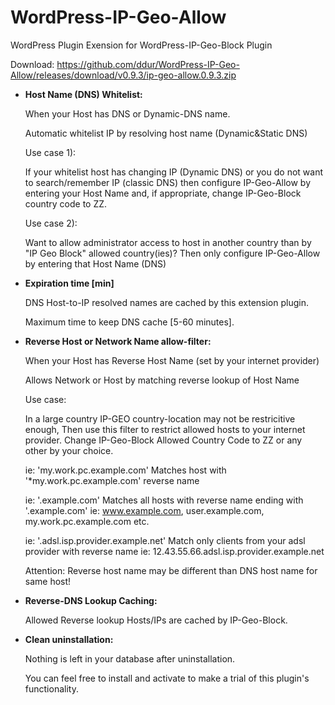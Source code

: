 # WordPress-IP-Geo-Allow
WordPress Plugin Exension for WordPress-IP-Geo-Block Plugin

Download: https://github.com/ddur/WordPress-IP-Geo-Allow/releases/download/v0.9.3/ip-geo-allow.0.9.3.zip

* **Host Name (DNS) Whitelist:**
  
  When your Host has DNS or Dynamic-DNS name.
  
  Automatic whitelist IP by resolving host name (Dynamic&Static DNS)

  Use case 1): 
  
  If your whitelist host has changing IP (Dynamic DNS) 
  or you do not want to search/remember IP (classic DNS)
  then configure IP-Geo-Allow by entering your Host Name
  and, if appropriate, change IP-Geo-Block country code to ZZ.
  
  Use case 2): 
  
  Want to allow administrator access to host in another country 
  than by "IP Geo Block" allowed country(ies)?
    Then only configure IP-Geo-Allow by entering that Host Name (DNS)

* **Expiration time [min]**
  
  DNS Host-to-IP resolved names are cached by this extension plugin.
  
  Maximum time to keep DNS cache [5-60 minutes].

* **Reverse Host or Network Name allow-filter:**
  
  When your Host has Reverse Host Name (set by your internet provider)
  
  Allows Network or Host by matching reverse lookup of Host Name

  Use case: 
  
  In a large country IP-GEO country-location may not be restricitive enough,
  Then use this filter to restrict allowed hosts to your internet provider.
  Change IP-Geo-Block Allowed Country Code to ZZ or any other by your choice.

  ie: 'my.work.pc.example.com' 
    Matches host with '*my.work.pc.example.com' reverse name
  
  ie: '.example.com' 
    Matches all hosts with reverse name ending with '.example.com'
    ie: www.example.com, user.example.com, my.work.pc.example.com etc.
  
  ie: '.adsl.isp.provider.example.net' 
    Match only clients from your adsl provider with reverse name
    ie: 12.43.55.66.adsl.isp.provider.example.net

  Attention: Reverse host name may be different than DNS host name for same host!

* **Reverse-DNS Lookup Caching:**
  
  Allowed Reverse lookup Hosts/IPs are cached by IP-Geo-Block.

* **Clean uninstallation:**
  
  Nothing is left in your database after uninstallation. 
  
  You can feel free to install and activate to make a trial 
  of this plugin's functionality.
